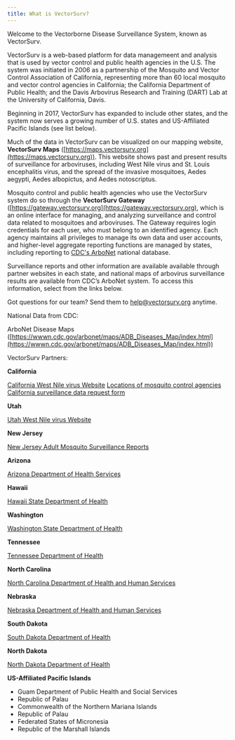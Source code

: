 ```yaml
---
title: What is VectorSurv?
---
```


Welcome to the Vectorborne Disease Surveillance System, known as VectorSurv.

VectorSurv is a web-based platform for data managemeent and analysis that is used by vector control and public health agencies in the U.S. The system was initiated in 2006 as a partnership of the Mosquito and Vector Control Association of California, representing more than 60 local mosquito and vector control agencies in California; the California Department of Public Health; and the Davis Arbovirus Research and Training (DART) Lab at the University of California, Davis.

Beginning in 2017, VectorSurv has expanded to include other states, and the system now serves a growing number of U.S. states and US-Affiliated Pacific Islands (see list below).

Much of the data in VectorSurv can be visualized on our mapping website, **VectorSurv Maps** ([https://maps.vectorsurv.org](https://maps.vectorsurv.org)). This website shows past and present results of surveillance for arboviruses, including West Nile virus and St. Louis encephalitis virus, and the spread of the invasive mosquitoes, Aedes aegypti, Aedes albopictus, and Aedes notoscriptus.

Mosquito control and public health agencies who use the VectorSurv system do so through the **VectorSurv Gateway** ([https://gateway.vectorsurv.org](https://gateway.vectorsurv.org), which is an online interface for managing, and analyzing surveillance and control data related to mosquitoes and arboviruses. The Gateway requires login credentials for each user, who must belong to an identified agency. Each agency maintains all privileges to manage its own data and user accounts, and higher-level aggregate reporting functions are managed by states, including reporting to [CDC's ArboNet](https://wwwn.cdc.gov/arbonet/maps/ADB_Diseases_Map/index.html) national database.

Surveillance reports and other information are available available through partner websites in each state, and national maps of arbovirus surveillance results are available from CDC’s ArboNet system. To access this information, select from the links below.

Got questions for our team? Send them to [help@vectorsurv.org](mailto:help@vectorsurv.org) anytime.

National Data from CDC:

ArboNet Disease Maps ([https://wwwn.cdc.gov/arbonet/maps/ADB_Diseases_Map/index.html](https://wwwn.cdc.gov/arbonet/maps/ADB_Diseases_Map/index.html))

VectorSurv Partners:

**California**

[California West Nile virus Website](https://westnile.ca.gov)
[Locations of mosquito control agencies](http://www.arcgis.com/home/webmap/viewer.html?webmap=604a0fe9f2b74e98a53b53d192b2ac67&extent=-131.4442,32.5803,-108.7025,41.6862)
[California surveillance data request form](https://docs.google.com/forms/d/1jyV6n-36iMzWN7dYjb_7xia0aAaxnVE0qyJehWzVWwQ/edit)

**Utah**

[Utah West Nile virus Website](http://health.utah.gov/epi/diseases/WNV/)

**New Jersey**

[New Jersey Adult Mosquito Surveillance Reports](https://vectorbio.rutgers.edu/reports/mosquito/)

**Arizona**

[Arizona Department of Health Services](https://www.azdhs.gov/preparedness/epidemiology-disease-control/mosquito-borne/)

**Hawaii**

[Hawaii State Department of Health](https://doh.wa.gov/community-and-environment/pests/mosquitoes#:~:text=Disease%20can%20be%20spread%20to,Louis%20encephalitis.)

**Washington**

[Washington State Department of Health](https://doh.wa.gov/community-and-environment/pests/mosquitoes#:~:text=Disease%20can%20be%20spread%20to,Louis%20encephalitis.)

**Tennessee**

[Tennessee Department of Health](https://www.tn.gov/health/cedep/vector-borne-diseases.html)

**North Carolina**

[North Carolina Department of Health and Human Services](https://epi.dph.ncdhhs.gov/cd/diseases/arbo.html)

**Nebraska**

[Nebraska Department of Health and Human Services](https://dhhs.ne.gov/Pages/West-Nile-Virus-Data.aspx)

**South Dakota**

[South Dakota Department of Health](https://doh.sd.gov/diseases/infectious/wnv/)

**North Dakota**

[North Dakota Department of Health](https://www.health.nd.gov/wnv/west-nile-virus-about)

**US-Affiliated Pacific Islands**

- Guam Department of Public Health and Social Services
- Republic of Palau
- Commonwealth of the Northern Mariana Islands
- Republic of Palau
- Federated States of Micronesia
- Republic of the Marshall Islands

